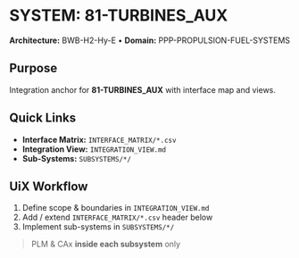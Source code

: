 # SYSTEM: 81-TURBINES_AUX

**Architecture:** BWB-H2-Hy-E • **Domain:** PPP-PROPULSION-FUEL-SYSTEMS

## Purpose

Integration anchor for **81-TURBINES_AUX** with interface map and views.

## Quick Links

- **Interface Matrix:** `INTERFACE_MATRIX/*.csv`
- **Integration View:** `INTEGRATION_VIEW.md`
- **Sub-Systems:** `SUBSYSTEMS/*/`

## UiX Workflow

1. Define scope & boundaries in `INTEGRATION_VIEW.md`
2. Add / extend `INTERFACE_MATRIX/*.csv` header below
3. Implement sub-systems in `SUBSYSTEMS/*/`

> PLM & CAx **inside each subsystem** only
